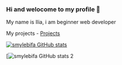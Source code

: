 ### Hi and welocome to my profile 👋 

My name is Ilia, i am beginner web developer

My projects - [Projects](https://smylebifa.github.io/projects.html)

[![smylebifa GitHub stats](https://github-readme-stats.vercel.app/api?username=smylebifa&show_icons=true&theme=tokyonight)](https://github.com/anuraghazra/github-readme-stats)

[![smylebifa GitHub stats 2](http://github-readme-streak-stats.herokuapp.com/?user=smylebifa&theme=tokyonight&date_format=M%20j%5B%2C%20Y%5D&ring=ff3068&fire=ff3068&sideNums=ff3068)

